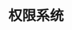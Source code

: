 



# 权限系统  
<!-- 
一来就设计了牛逼的权限系统
https://mp.weixin.qq.com/s/r4V1C0T4hsX-r-S37WvFtA


如何设计一个完美的权限管理模块
https://mp.weixin.qq.com/s/WTgz07xDIf9FbAfCDyTheQ
不是我吹！超级全面的权限系统设计方案面世了
https://mp.weixin.qq.com/s/wepzIbJT1O3etWL19vcXjQ

-->



